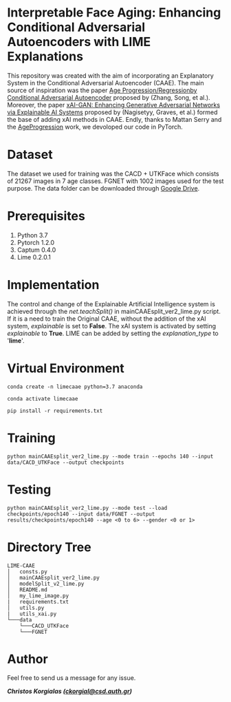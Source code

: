 #  Interpretable Face Aging: Enhancing Conditional Adversarial Autoencoders with LIME Explanations

This repository was created with the aim of incorporating an Explanatory System in the Conditional Adversarial Autoencoder (CAAE). The main source of inspiration was the paper [Age Progression/Regressionby Conditional Adversarial Autoencoder](https://openaccess.thecvf.com/content_cvpr_2017/html/Zhang_Age_ProgressionRegression_by_CVPR_2017_paper.html) proposed by (Zhang, Song, et al.). Moreover, the paper [xAI-GAN: Enhancing Generative Adversarial Networks via Explainable AI Systems](https://arxiv.org/abs/2002.10438) proposed by (Nagisetyy, Graves, et al.) formed the base of adding xAI methods in CAAE. Endly, thanks to Mattan Serry and the [AgeProgression](https://github.com/mattans/AgeProgression) work, we devoloped our code in PyTorch.


# Dataset

The dataset we used for training was the CACD + UTKFace which consists of 21267 images in 7 age classes. FGNET with 1002 images used for the test purpose. The data folder can be downloaded through [Google Drive](https://drive.google.com/drive/folders/1AvYtsiAiZaO611AMGBK8fSFCqrUlBOOf?usp=sharing).

# Prerequisites

1. Python 3.7
2. Pytorch 1.2.0
3. Captum 0.4.0
4. Lime 0.2.0.1

# Implementation

The control and change of the Explainable Artificial Intelligence system is achieved through the *net.teachSplit()* in mainCAAEsplit_ver2_lime.py script. If it is a need to train the Original CAAE, without the addition of the xAI system, *explainable* is set to **False**. The xAI system is activated by setting *explainable* to **True**. LIME can be added by setting the *explanation_type* to '**lime**'.

# Virtual Environment

```shell
conda create -n limecaae python=3.7 anaconda
```

```shell
conda activate limecaae
```

```shell
pip install -r requirements.txt
```

# Training

```shell
python mainCAAEsplit_ver2_lime.py --mode train --epochs 140 --input data/CACD_UTKFace --output checkpoints
```
# Testing 

```shell
python mainCAAEsplit_ver2_lime.py --mode test --load checkpoints/epoch140 --input data/FGNET --output results/checkpoints/epoch140 --age <0 to 6> --gender <0 or 1>
```

# Directory Tree
```
LIME-CAAE   
│   consts.py  
│   mainCAAEsplit_ver2_lime.py  
│   modelSplit_v2_lime.py   
│   README.md
│   my_lime_image.py
|   requirements.txt
│   utils.py
|   utils_xai.py
└───data
    └───CACD_UTKFace
    └───FGNET
```

# Author

Feel free to send us a message for any issue.

***Christos Korgialas (ckorgial@csd.auth.gr)***
